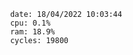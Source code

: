 

                date: 18/04/2022 10:03:44
                cpu: 0.1%
                ram: 18.9%
                cycles: 19800

                         